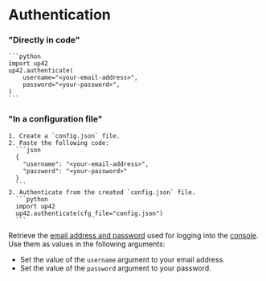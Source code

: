 # Authentication

### "Directly in code"

    ```python
    import up42
    up42.authenticate(
        username="<your-email-address>",
        password="<your-password>",
    )
    ```

### "In a configuration file"

    1. Create a `config.json` file.
    2. Paste the following code:
      ```json
      {
        "username": "<your-email-address>",
        "password": "<your-password>"
      }
      ```
    3. Authenticate from the created `config.json` file.
      ```python
      import up42
      up42.authenticate(cfg_file="config.json")
      ```

Retrieve the [email address and password](https://docs.up42.com/getting-started/account/management) used for logging into the [console](https://console.up42.com/?utm_source=documentation). Use them as values in the following arguments:

- Set the value of the `username` argument to your email address.
- Set the value of the `password` argument to your password.
